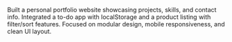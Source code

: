 Built a personal portfolio website showcasing projects, skills, and contact info.
Integrated a to-do app with localStorage and a product listing with filter/sort features.
Focused on modular design, mobile responsiveness, and clean UI layout.
